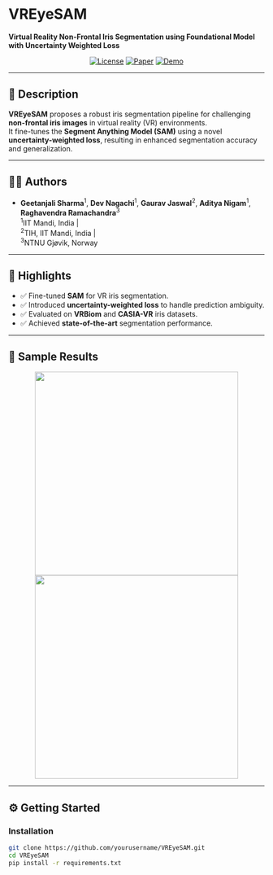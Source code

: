 # VREyeSAM

**Virtual Reality Non-Frontal Iris Segmentation using Foundational Model with Uncertainty Weighted Loss**

<p align="center">
  <a href="./LICENSE"><img src="https://img.shields.io/badge/license-MIT-blue.svg" alt="License"></a>
  <a href="https://example.com"><img src="https://img.shields.io/badge/Paper-View-blue.svg" alt="Paper"></a>
  <a href="#"><img src="https://img.shields.io/badge/Demo-Coming%20Soon-orange.svg" alt="Demo"></a>
</p>

---

## 🧠 Description

**VREyeSAM** proposes a robust iris segmentation pipeline for challenging **non-frontal iris images** in virtual reality (VR) environments.  
It fine-tunes the **Segment Anything Model (SAM)** using a novel **uncertainty-weighted loss**, resulting in enhanced segmentation accuracy and generalization.

---

## 👩‍🔬 Authors

- **Geetanjali Sharma**<sup>1</sup>, **Dev Nagachi**<sup>1</sup>, **Gaurav Jaswal**<sup>2</sup>, **Aditya Nigam**<sup>1</sup>, **Raghavendra Ramachandra**<sup>3</sup>  
  <sup>1</sup>IIT Mandi, India |  
  <sup>2</sup>TIH, IIT Mandi, India |  
  <sup>3</sup>NTNU Gjøvik, Norway

---

## 🚀 Highlights

- ✅ Fine-tuned **SAM** for VR iris segmentation.
- ✅ Introduced **uncertainty-weighted loss** to handle prediction ambiguity.
- ✅ Evaluated on **VRBiom** and **CASIA-VR** iris datasets.
- ✅ Achieved **state-of-the-art** segmentation performance.

---

## 📸 Sample Results

<p align="center">
  <img src="assets/sample_output1.png" width="400" />
  <img src="assets/sample_output2.png" width="400" />
</p>

---

## ⚙️ Getting Started

### Installation

```bash
git clone https://github.com/yourusername/VREyeSAM.git
cd VREyeSAM
pip install -r requirements.txt

